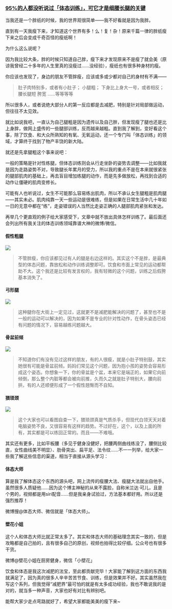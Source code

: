 ### [95%的人都没听说过「体态训练」，可它才是细腰长腿的关键](http://www.jianshu.com/p/5e6a2ee8bee5)

当我还是一个胖纸的时候，我的世界观很简单——我不好看就是因为我胖。

直到有一天我瘦下来，才知道这个世界有多！么！复！杂！原来千篇一律的胖纸瘦下来之后会变成千奇百怪的瘦纸啊！

为什么这么说呢？

因为我比较大条，胖的时候只知道自己胖，瘦下来才发现原来不是瘦了就会美（原谅我曾经二十多年的人生里真的没瘦过……没经验），瘦纸也有很多种身材的瘦。



你应该也发现了，身边的朋友不管胖瘦，应该或多或少都对自己的身材有不满——

>肚子肉特别多，或者有小肚子；
小腿粗；
下身比上身大一号，或者相反；
腰长腿短
胯宽
……等等等等



所以很多人，或者说绝大部分人的第一反应都是去减肥，特别是针对局部做运动，但往往不太见效。

就比如说我吧，一直认为自己腿粗是因为遗传以及自己胖，但发现瘦了腿也还是比上身胖，做网上盛传的一些腿部训练，反而越来越粗。直到我了解到，变好看这个事，除了饮食、和大众所熟知的有氧、无氧运动，还一个专门叫「体态训练」的领域，才算终于找到了物产丰饶的新大陆。

就还是先拿腿粗这个事来说吧：

一般的策略是针对性练腿，但体态训练则会从行走坐卧的姿势去调整——比如我就是因为走路姿势不对，导致腿长年累月的受力，所以我的重点不是在本来就很紧张的腿部肌肉的基础上，再去盲目增加练腿的动作，而是先多做放松，再找到合适的动作让僵硬的肌肉变修长。

可能有人也听说过，女生不可能那么容易练出肌肉，所以不承认女生腿粗是肌肉腿——其实未必。肌肉纯靠一天一些运动是很难练，但是如果在日常生活中几十年如一日的无意中都在“练”，走姿错误的人当然比走姿正确的人腿部肌肉紧张和发达。



再举几个更直观的例子给大家感受下，文章中就不放出具体怎样训练了。最后面还会列出所有我关注的体态训练领域靠谱大神的微博/微信。

#### 假性粗腿
![](img/95%的人都没听说过「体态训练」，可它才是细腰长腿的关键.jpg)

>不管胖瘦，你应该都见过有人的腿是右边这样的。其实这个不是胖，是最典型的体态问题，靠放松和动作训练调整即可。饮食和市面上常见的运动都帮助不大。这个我还是比较有发言权的，我有轻微的这个问题，训练之后假胯基本消失了。

#### 弓形腿
![](img/95%的人都没听说过「体态训练」，可它才是细腰长腿的关键2.jpg)

>这种腿你在大街上一定见过，这就更不是减肥能解决的问题了，甚至也不是一般的运动可以解决的，因为如果不是专业的针对性动作，在骨头姿态已经有问题的情况下，容易越练问题越大。

#### 骨盆前倾
![](img/95%的人都没听说过「体态训练」，可它才是细腰长腿的关键3.jpg)


>不知道你们有没有见过这样的朋友，有的人很瘦，就是小肚子特别鼓，其实她很有可能是骨盆前倾。妈妈们常见这个问题，因为抱小孩的姿势会容易形成这个姿态。你想象一下，你的骨盆是个盆，本来它是端正的，如果它向前倾倒，那么整个内脏等都会被向前推，久而久之就是肚子特别大，腰向前拱，有的人还顺便形成了一个假性翘臀而不自知。

#### 猥琐颈
![](img/95%的人都没听说过「体态训练」，可它才是细腰长腿的关键4.jpg)

>这个大家也可以看图自查一下，猥琐颈真是气质杀手，但现代白领天天对着电脑姿势不良，又很容易有这样的趋势。不过好在，这个，以及上面的所有，其实都是可以练回正常的。而且——不难哦。


其实还有更多，比如平板腰（多见于健身没健好，把腰两侧曲线练没了，腰侧比较直，女性曲线美不明显）、肋骨突出、扁平足、法令纹……不一一列举，给大家一些我了解这些信息的渠道，相当于直接从源头学习：

#### 体态大师
算是我了解体态这个东西的源头吧，网上流传的瘦腰大法、瘦腿大法就出自他手。虽然很多人质疑他……因为这个博主神秘的从来不露脸，自称米兰达·可儿，且是个男的，视频都是用siri配音……但是我亲身试验过，方法基本都好用。所以还是强烈推荐！

微博搜@体态大师、微信就是「体态大师」。

#### 壁花小姐
这个人和体态大师比就正常太多了。其实和体态大师的基础理念其实一致的，但是攻略都是自己拍的，且有很多自己的原创，视频也拍得比较仔细。公众号也有很多干货。

微博@壁花小姐在厨房健身，微信「小壁花」


饮食和体态是我这次减肥的法宝，至此都贡献完毕！大家能了解到这方面的东西我就满足了，因为真的很多人辛辛苦苦节食、训练，但是效果并不好。其实虽然我在写这个系列，但我觉得“减肥界”最可怕的就是有太多成功经验，我也不敢说我的是对的，就当多一种声音，大家也好有对比有辨别吧。

能帮大家少走点弯路就好了，希望大家都能美美的瘦下来~
